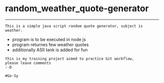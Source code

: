 # random_weather_quote-generator
---
```
This is a simple java script random quote generator, subject is weather.
```
- program is to be executed in node js
- program returnes few weather quotes
- additionally ASII tank is added for fun

```
this is my training project aimed to practice Git workflow,
please leave comments
:-D

```
>>>
```
#Go-Sy
```
